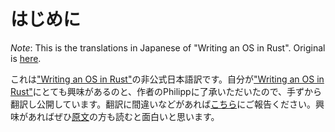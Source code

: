 # はじめに

_Note_: This is the translations in Japanese of "Writing an OS in Rust". Original is [here][original].

[original]: https://os.phil-opp.com/

これは["Writing an OS in Rust"][original]の非公式日本語訳です。自分が["Writing an OS in Rust"][original]にとても興味があるのと、作者のPhilippに了承いただいたので、手ずから翻訳し公開しています。翻訳に間違いなどがあれば[こちら][issues]にご報告ください。興味があればぜひ[原文][original]の方も読むと面白いと思います。

[issues]: https://github.com/JohnTitor/blog-os-ja/issues
[original]: https://os.phil-opp.com/
